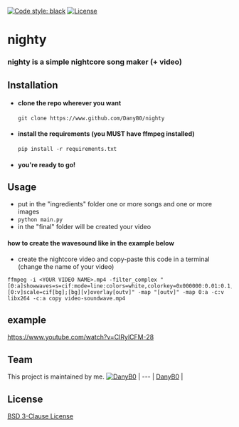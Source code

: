 [![Code style: black](https://img.shields.io/badge/code%20style-black-000000.svg)](https://github.com/psf/black)
[![License](https://img.shields.io/badge/License-BSD%203--Clause-blue.svg)](https://opensource.org/licenses/BSD-3-Clause)
# nighty
### nighty is a simple nightcore song maker (+ video)
## Installation
- #### clone the repo wherever you want
  ```
  git clone https://www.github.com/DanyB0/nighty
  ```
- #### install the requirements (you MUST have ffmpeg installed)
  ```
  pip install -r requirements.txt
  ```
- #### you're ready to go!
## Usage
- put in the "ingredients" folder one or more songs and one or more images
- `python main.py`
- in the "final" folder will be created your video
#### how to create the wavesound like in the example below
- create the nightcore video and copy-paste this code in a terminal (change the name of your video)
```
ffmpeg -i <YOUR VIDEO NAME>.mp4 -filter_complex "[0:a]showwaves=s=cif:mode=line:colors=white,colorkey=0x000000:0.01:0.1,format=yuva420p[v];[0:v]scale=cif[bg];[bg][v]overlay[outv]" -map "[outv]" -map 0:a -c:v libx264 -c:a copy video-soundwave.mp4
```
## example
https://www.youtube.com/watch?v=CIRylCFM-28
## Team
This project is maintained by me.
[![DanyB0](https://avatars.githubusercontent.com/u/66164380?s=100)](https://github.com/DanyB0) |
--- |
[DanyB0](https://github.com/DanyB0) |
## License
[BSD 3-Clause License](./LICENSE)
